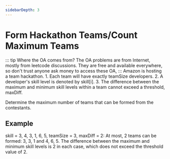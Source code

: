 ```yaml
---
sidebarDepth: 3
---
```

# Form Hackathon Teams/Count Maximum Teams

::: tip Where the OA comes from?
The OA problems are from Internet, mostly from leetcode discussions. They are free and available everywhere, so don't trust anyone ask money to access these OA,
:::
Amazon is hosting a team hackathon. 1. Each team will have exactly teamSize developers. 2. A developer's skill level is denoted by skill[i]. 3. The difference between the maximum and minimum skill levels within a team cannot exceed a threshold, maxDiff.

Determine the maximum number of teams that can be formed from the contestants.

## Example
skill = 3, 4, 3, 1, 6, 5, teamSize = 3, maxDiff = 2: At most, 2 teams can be formed: 3, 3, 1 and 4, 6, 5. The difference between the maximum and minimum skill levels is 2 in each case, which does not exceed the threshold value of 2.